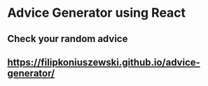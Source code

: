 # Advice Generator using React

## Check your random advice

## https://filipkoniuszewski.github.io/advice-generator/


